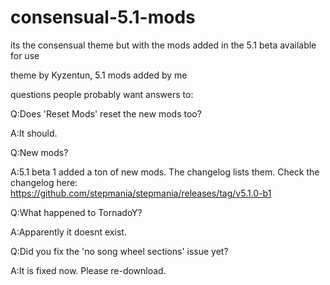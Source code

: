 # consensual-5.1-mods
its the consensual theme but with the mods added in the 5.1 beta available for use

theme by Kyzentun, 5.1 mods added by me

questions people probably want answers to:

Q:Does 'Reset Mods' reset the new mods too?

A:It should.

Q:New mods?

A:5.1 beta 1 added a ton of new mods. The changelog lists them. Check the changelog here: https://github.com/stepmania/stepmania/releases/tag/v5.1.0-b1

Q:What happened to TornadoY?

A:Apparently it doesnt exist.

Q:Did you fix the 'no song wheel sections' issue yet?

A:It is fixed now. Please re-download.
